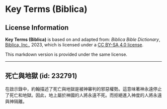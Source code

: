 # Key Terms (Biblica)

## License Information

**Key Terms (Biblica)** is based on and adapted from: _Biblica Bible Dictionary_, [Biblica, Inc.](https://www.biblica.com/), 2023, which is licensed under a [CC BY-SA 4.0 license](https://creativecommons.org/licenses/by-sa/4.0/legalcode.en).

This markdown version is provided under the same license.



--------------------------------

## 死亡與地獄 (id: 232791)

在啟示錄中，約翰描述了死亡與地獄是被神審判的邪惡權勢。這意味著神永遠停止了死亡和地獄。因此，地上屬於神國的人將永遠不死。而拒絕進入神度的人將永遠與神隔離。


